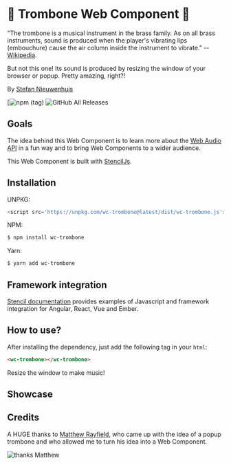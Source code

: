 # 🎺 Trombone Web Component 🎺
"The trombone is a musical instrument in the brass family. As on all brass instruments, sound is produced when the player's vibrating lips (embouchure) cause the air column inside the instrument to vibrate." -- [Wikipedia](https://en.wikipedia.org/wiki/Trombone).

But not this one! Its sound is produced by resizing the window of your browser or popup. Pretty amazing, right?!

By [Stefan Nieuwenhuis](https://twitter.com/stefannhs)

[![npm (tag)](https://img.shields.io/npm/v/wc-trombone/latest)
![GitHub All Releases](https://img.shields.io/github/downloads/StefanNieuwenhuis/wc-trombone/total)

## Goals
The idea behind this Web Component is to learn more about the [Web Audio API](https://developer.mozilla.org/en-US/docs/Web/API/Web_Audio_API) in a fun way and to bring Web Components to a wider audience. 

This Web Component is built with [StencilJs](https://stenciljs.com).

## Installation 
UNPKG:

```js
<script src='https://unpkg.com/wc-trombone@latest/dist/wc-trombone.js'></script>
```

NPM:

```bash
$ npm install wc-trombone
```

Yarn: 

```bash
$ yarn add wc-trombone
```

## Framework integration
[Stencil documentation](https://stenciljs.com/docs/overview) provides examples of Javascript and framework integration for Angular, React, Vue and Ember.

## How to use?
After installing the dependency, just add the following tag in your `html`:

```html
<wc-trombone></wc-trombone>
```

Resize the window to make music!

## Showcase


## Credits
A HUGE thanks to [Matthew Rayfield](https://twitter.com/MatthewRayfield), who came up with the idea of a popup trombone and who allowed me to turn his idea into a Web Component.

![thanks Matthew](https://media.giphy.com/media/3oz8xIsloV7zOmt81G/giphy.gif) 
